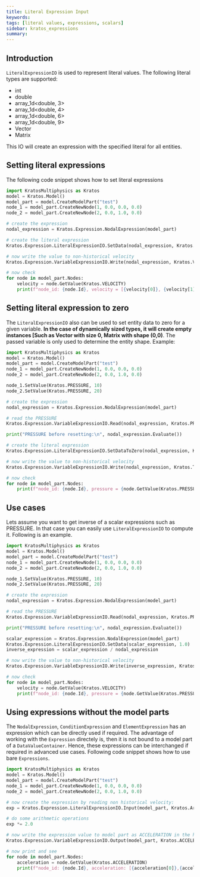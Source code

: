 ```yaml
---
title: Literal Expression Input
keywords: 
tags: [literal values, expressions, scalars]
sidebar: kratos_expressions
summary: 
---
```


## Introduction

```LiteralExpressionIO``` is used to represent literal values. The following literal types are supported:
* int
* double
* array_1d<double, 3>
* array_1d<double, 4>
* array_1d<double, 6>
* array_1d<double, 9>
* Vector
* Matrix

This IO will create an expression with the specified literal for all entities.

## Setting literal expressions

The following code snippet shows how to set literal expressions
```python
import KratosMultiphysics as Kratos
model = Kratos.Model()
model_part = model.CreateModelPart("test")
node_1 = model_part.CreateNewNode(1, 0.0, 0.0, 0.0)
node_2 = model_part.CreateNewNode(2, 0.0, 1.0, 0.0)

# create the expression
nodal_expression = Kratos.Expression.NodalExpression(model_part)

# create the literal expression
Kratos.Expression.LiteralExpressionIO.SetData(nodal_expression, Kratos.Array3([1, 2, 3]))

# now write the value to non-historical velocity
Kratos.Expression.VariableExpressionIO.Write(nodal_expression, Kratos.VELOCITY, False)

# now check
for node in model_part.Nodes:
    velocity = node.GetValue(Kratos.VELOCITY)
    print(f"node_id: {node.Id}, velocity = [{velocity[0]}, {velocity[1]}, {velocity[2]}]")
```

## Setting literal expression to zero

The ```LiteralExpressionIO``` also can be used to set entity data to zero for a given variable. **In the case of dynamically sized types, it will create empty instances [Such as Vector with size 0, Matrix with shape (0,0)**. The passed variable is only used to determine the entity shape. Example:
```python
import KratosMultiphysics as Kratos
model = Kratos.Model()
model_part = model.CreateModelPart("test")
node_1 = model_part.CreateNewNode(1, 0.0, 0.0, 0.0)
node_2 = model_part.CreateNewNode(2, 0.0, 1.0, 0.0)

node_1.SetValue(Kratos.PRESSURE, 10)
node_2.SetValue(Kratos.PRESSURE, 20)

# create the expression
nodal_expression = Kratos.Expression.NodalExpression(model_part)

# read the PRESSURE
Kratos.Expression.VariableExpressionIO.Read(nodal_expression, Kratos.PRESSURE, False)

print("PRESSURE before resetting:\n", nodal_expression.Evaluate())

# create the literal expression
Kratos.Expression.LiteralExpressionIO.SetDataToZero(nodal_expression, Kratos.PRESSURE)

# now write the value to non-historical velocity
Kratos.Expression.VariableExpressionIO.Write(nodal_expression, Kratos.TEMPERATURE, False)

# now check
for node in model_part.Nodes:
    print(f"node_id: {node.Id}, pressure = {node.GetValue(Kratos.PRESSURE)}, temperature = {node.GetValue(Kratos.TEMPERATURE)}")
```

## Use cases

Lets assume you want to get inverse of a scalar expressions such as PRESSURE. In that case you can easily use ```LiteralExpressionIO``` to compute it.
Following is an example.
```python
import KratosMultiphysics as Kratos
model = Kratos.Model()
model_part = model.CreateModelPart("test")
node_1 = model_part.CreateNewNode(1, 0.0, 0.0, 0.0)
node_2 = model_part.CreateNewNode(2, 0.0, 1.0, 0.0)

node_1.SetValue(Kratos.PRESSURE, 10)
node_2.SetValue(Kratos.PRESSURE, 20)

# create the expression
nodal_expression = Kratos.Expression.NodalExpression(model_part)

# read the PRESSURE
Kratos.Expression.VariableExpressionIO.Read(nodal_expression, Kratos.PRESSURE, False)

print("PRESSURE before resetting:\n", nodal_expression.Evaluate())

scalar_expression = Kratos.Expression.NodalExpression(model_part)
Kratos.Expression.LiteralExpressionIO.SetData(scalar_expression, 1.0)
inverse_expression = scalar_expression / nodal_expression

# now write the value to non-historical velocity
Kratos.Expression.VariableExpressionIO.Write(inverse_expression, Kratos.TEMPERATURE, False)

# now check
for node in model_part.Nodes:
    velocity = node.GetValue(Kratos.VELOCITY)
    print(f"node_id: {node.Id}, pressure = {node.GetValue(Kratos.PRESSURE)}, temperature = {node.GetValue(Kratos.TEMPERATURE)}")
```

## Using expressions without the model parts
The ```NodalExpression```, ```ConditionExpression``` and ```ElementExpression``` has an expression which can be directly used if required. The advantage of working
with the ```Expression``` directely is, then it is not bound to a model part of a ```DataValueContainer```. Hence, these expressions can be interchanged if required in
advanced use cases. Following code snippet shows how to use bare ```Expressions```.
```python
import KratosMultiphysics as Kratos
model = Kratos.Model()
model_part = model.CreateModelPart("test")
node_1 = model_part.CreateNewNode(1, 0.0, 0.0, 0.0)
node_2 = model_part.CreateNewNode(2, 0.0, 1.0, 0.0)

# now create the expression by reading non historical velocity:
exp = Kratos.Expression.LiteralExpressionIO.Input(model_part, Kratos.Array3([1,2,3]), Kratos.Globals.DataLocation.NodeNonHistorical).Execute()

# do some arithmetic operations
exp *= 2.0

# now write the expression value to model part as ACCELERATION in the historical container
Kratos.Expression.VariableExpressionIO.Output(model_part, Kratos.ACCELERATION, Kratos.Globals.DataLocation.NodeNonHistorical).Execute(exp)

# now print and see
for node in model_part.Nodes:
    acceleration = node.GetValue(Kratos.ACCELERATION)
    print(f"node_id: {node.Id}, acceleration: [{acceleration[0]},{acceleration[1]},{acceleration[2]}]")
```
